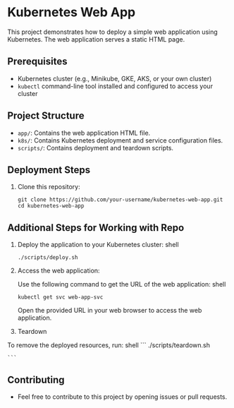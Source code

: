 # Kubernetes Web App

This project demonstrates how to deploy a simple web application using Kubernetes. The web application serves a static HTML page.

## Prerequisites

- Kubernetes cluster (e.g., Minikube, GKE, AKS, or your own cluster)
- `kubectl` command-line tool installed and configured to access your cluster

## Project Structure

- `app/`: Contains the web application HTML file.
- `k8s/`: Contains Kubernetes deployment and service configuration files.
- `scripts/`: Contains deployment and teardown scripts.

## Deployment Steps

1. Clone this repository:

   ```shell
   git clone https://github.com/your-username/kubernetes-web-app.git
   cd kubernetes-web-app

## Additional Steps for Working with Repo

1. Deploy the application to your Kubernetes cluster:
    shell
    ```
    ./scripts/deploy.sh

    ```
2. Access the web application:

   Use the following command to get the URL of the web application:
    shell
    ```
    kubectl get svc web-app-svc

    ```
   Open the provided URL in your web browser to access the web application. 

3. Teardown

To remove the deployed resources, run:
    shell
    ```
    ./scripts/teardown.sh

    ```
## Contributing 

- Feel free to contribute to this project by opening issues or pull requests. 